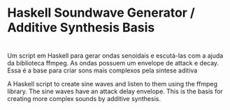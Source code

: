 # Haskell Soundwave Generator / Additive Synthesis Basis
#

Um script em Haskell para gerar ondas senoidais e escutá-las com a ajuda da biblioteca ffmpeg. As ondas possuem um envelope de attack e decay. Essa é a base para criar sons mais complexos pela sintese aditiva

A Haskell script to create sine waves and listen to them using the ffmpeg library. The sine waves have an attack delay envelope. This is the basis for creating more complex sounds by additive synthesis.
